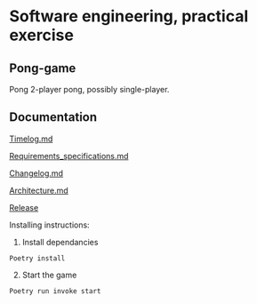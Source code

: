 # Software engineering, practical exercise
## Pong-game
Pong 2-player pong, possibly single-player.

## Documentation

[Timelog.md](https://github.com/IsmailTadji/ot-harjoitustyo/blob/master/Pong/documentation/timelog.md)

[Requirements_specifications.md](https://github.com/IsmailTadji/ot-harjoitustyo/blob/master/Pong/documentation/requirements_specifcations.md)

[Changelog.md](https://github.com/IsmailTadji/ot-harjoitustyo/blob/master/Pong/documentation/changelog.md)

[Architecture.md](https://github.com/IsmailTadji/ot-harjoitustyo/blob/master/Pong/documentation/architecture.md)

[Release](https://github.com/IsmailTadji/ot-harjoitustyo/releases/tag/Viikko5)

Installing instructions:

1. Install dependancies
```
Poetry install
```

2. Start the game
```
Poetry run invoke start
```

